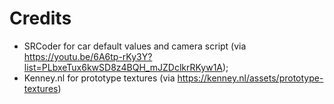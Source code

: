 # Credits

* SRCoder for car default values and camera script (via https://youtu.be/6A6tp-rKy3Y?list=PLbxeTux6kwSD8z4BQH_mJZDclkrRKyw1A);
* Kenney.nl for prototype textures (via https://kenney.nl/assets/prototype-textures)
